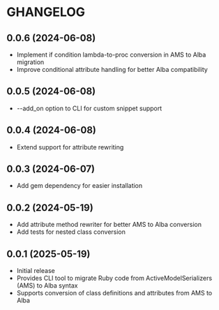 # GHANGELOG

## 0.0.6 (2024-06-08)

- Implement if condition lambda-to-proc conversion in AMS to Alba migration
- Improve conditional attribute handling for better Alba compatibility

## 0.0.5 (2024-06-08)

- --add_on option to CLI for custom snippet support

## 0.0.4 (2024-06-08)

- Extend support for attribute rewriting

## 0.0.3 (2024-06-07)

- Add gem dependency for easier installation

## 0.0.2 (2024-05-19)

- Add attribute method rewriter for better AMS to Alba conversion
- Add tests for nested class conversion

## 0.0.1 (2025-05-19)

- Initial release
- Provides CLI tool to migrate Ruby code from ActiveModelSerializers (AMS) to Alba syntax
- Supports conversion of class definitions and attributes from AMS to Alba
